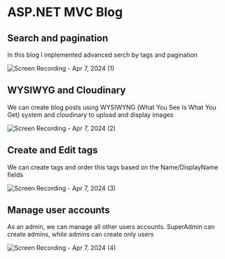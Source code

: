 # ASP.NET MVC Blog

## Search and pagination
In this blog I implemented advanced serch by tags and pagination 

![Screen Recording - Apr 7, 2024 (1)](https://github.com/OdilBobosodikov/My-ASP.NET-MVC-Blog/assets/110328500/0bf33a60-1ca2-490b-a2e8-6e3d511e2a59)


## WYSIWYG and Cloudinary
We can create blog posts using WYSIWYNG (What You See Is What You Get) system and cloudinary to upload and display images

![Screen Recording - Apr 7, 2024 (2)](https://github.com/OdilBobosodikov/My-ASP.NET-MVC-Blog/assets/110328500/ca9a1b54-7a07-4c37-ac0b-bcc294e49972)


## Create and Edit tags
We can create tags and order this tags based on the Name/DisplayName fields

![Screen Recording - Apr 7, 2024 (3)](https://github.com/OdilBobosodikov/My-ASP.NET-MVC-Blog/assets/110328500/84b0d524-cc30-439b-9950-d64b0a7881ba)


## Manage user accounts
As an admin, we can manage all other users accounts. SuperAdmin can create admins, while admins can create only users

![Screen Recording - Apr 7, 2024 (4)](https://github.com/OdilBobosodikov/My-ASP.NET-MVC-Blog/assets/110328500/67c2b677-087a-4d79-bad1-6618e8086bd7)
